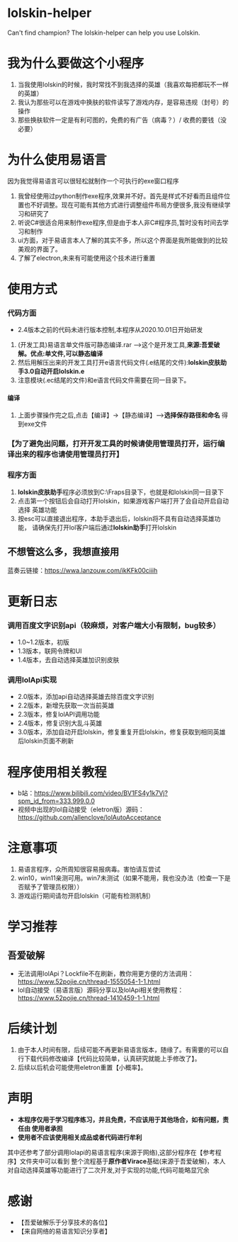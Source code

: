 # lolskin-helper
Can't find champion? The lolskin-helper can help you use Lolskin.

# 我为什么要做这个小程序
1. 当我使用lolskin的时候，我时常找不到我选择的英雄（我喜欢每把都玩不一样的英雄）
2. 我认为那些可以在游戏中换肤的软件读写了游戏内存，是容易违规（封号）的操作
3. 那些换肤软件一定是有利可图的，免费的有广告（病毒？）/ 收费的要钱（没必要）

# 为什么使用易语言
因为我觉得易语言可以很轻松就制作一个可执行的exe窗口程序

1. 我曾经使用过python制作exe程序,效果并不好。首先是样式不好看而且组件位置也不好调整。现在可能有其他方式进行调整组件布局方便很多,我没有继续学习和研究了
2. 听说C#很适合用来制作exe程序,但是由于本人非C#程序员,暂时没有时间去学习和制作
3. ui方面，对于易语言本人了解的其实不多，所以这个界面是我所能做到的比较美观的界面了。
4. 了解了electron,未来有可能使用这个技术进行重置


# 使用方式
### 代码方面
- 2.4版本之前的代码未进行版本控制,本程序从2020.10.01日开始研发

1. (开发工具)易语言单文件版可静态编译.rar  -->这个是开发工具,**来源:吾爱破解。优点:单文件,可以静态编译**
2. 然后用解压出来的开发工具打开e语言代码文件(.e结尾的文件):**lolskin皮肤助手3.0自动开启lolskin.e**
3. 注意模块(.ec结尾的文件)和e语言代码文件需要在同一目录下。

#### 编译
1. 上面步骤操作完之后,点击【编译】->【静态编译】-->**选择保存路径和命名**
得到exe文件
### 【为了避免出问题，打开开发工具的时候**请使用管理员打开**，运行编译出来的程序也**请使用管理员打开**】

### 程序方面
 1. **lolskin皮肤助手**程序必须放到C:\Fraps目录下，也就是和lolskin同一目录下
 2. 点击第一个按钮后会自动打开lolskin，如果游戏客户端打开了会自动开启自动选择 英雄功能
 3. 按esc可以直接退出程序，本助手退出后，lolskin将不具有自动选择英雄功能， 请确保先打开lol客户端后通过**lolskin助手**打开lolskin

## 不想管这么多，我想直接用
蓝奏云链接：https://wwa.lanzouw.com/ikKFk00ciiih

# 更新日志
### 调用百度文字识别api（较麻烦，对客户端大小有限制，bug较多）
- 1.0~1.2版本，初版
- 1.3版本，联网令牌和UI
- 1.4版本，去自动选择英雄加识别皮肤

### 调用lolApi实现
- 2.0版本，添加api自动选择英雄去除百度文字识别
- 2.2版本，新增先获取一次当前英雄
- 2.3版本，修复lolAPI调用功能
- 2.4版本，修复识别大乱斗英雄
- 3.0版本，添加自动开启lolskin，修复重复开启lolskin，修复获取到相同英雄后lolskin页面不刷新

# 程序使用相关教程
- b站：https://www.bilibili.com/video/BV1FS4y1k7Vj?spm_id_from=333.999.0.0
- 视频中出现的lol自动接受（eletron版）源码：https://github.com/allenclove/lolAutoAcceptance

# 注意事项
1. 易语言程序，众所周知很容易报病毒。害怕请互尝试
2. win10，win11亲测可用。win7未测试（如果不能用，我也没办法（检查一下是否赋予了管理员权限））
3. 游戏运行期间请勿开启lolskin（可能有检测机制）


# 学习推荐
## 吾爱破解
- 无法调用lolApi？Lockfile不在刷新，教你用更方便的方法调用：https://www.52pojie.cn/thread-1555054-1-1.html
- lol自动接受（易语言版）源码分享以及lolApi相关使用教程：https://www.52pojie.cn/thread-1410459-1-1.html

# 后续计划
1. 由于本人时间有限，后续可能不再更新易语言版本，随缘了。有需要的可以自行下载代码修改编译【代码比较简单，认真研究就能上手修改了】。
2. 后续以后机会可能使用eletron重置【小概率】。

# 声明
- **本程序仅用于学习程序练习，并且免费，不应该用于其他场合，如有问题，责任由 使用者承担**
- **使用者不应该使用相关成品或者代码进行牟利**

其中还参考了部分调用lolapi的易语言程序(来源于网络),这部分程序在【参考程序】文件夹中可以看到
整个流程基于**原作者Virace**基础(来源于吾爱破解)，本人对自动选择英雄等功能进行了二次开发,对于实现的功能,代码可能略显冗余

# 感谢
- 【吾爱破解乐于分享技术的各位】
- 【来自网络的易语言知识分享者】
